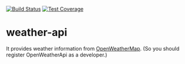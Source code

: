 [![Build Status](https://travis-ci.org/IshinFUKUOKA/weather-api.svg?branch=master)](https://travis-ci.org/IshinFUKUOKA/weather-api)
[![Test Coverage](https://api.codeclimate.com/v1/badges/a99a88d28ad37a79dbf6/test_coverage)](https://codeclimate.com/github/codeclimate/codeclimate/test_coverage)

# weather-api

It provides weather information from [OpenWeatherMap](https://openweathermap.org/api).
(So you should register OpenWeatherApi as a developer.)

